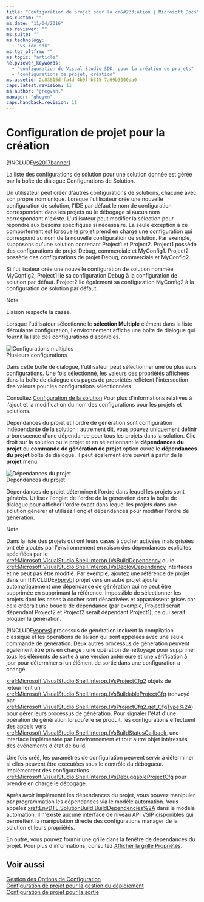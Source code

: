 ```yaml
---
title: "Configuration de projet pour la cr&#233;ation | Microsoft Docs"
ms.custom: ""
ms.date: "11/04/2016"
ms.reviewer: ""
ms.suite: ""
ms.technology: 
  - "vs-ide-sdk"
ms.tgt_pltfrm: ""
ms.topic: "article"
helpviewer_keywords: 
  - "configuration de Visual Studio SDK, pour la création de projets"
  - "configurations de projet, création"
ms.assetid: 2c83615d-fa4d-4b9f-b315-7a69b3000da0
caps.latest.revision: 11
ms.author: "gregvanl"
manager: "ghogen"
caps.handback.revision: 11
---
```

# Configuration de projet pour la cr&#233;ation
[!INCLUDE[vs2017banner](../../code-quality/includes/vs2017banner.md)]

La liste des configurations de solution pour une solution donnée est gérée par la boîte de dialogue Configurations de Solution.  
  
 Un utilisateur peut créer d'autres configurations de solutions, chacune avec son propre nom unique. Lorsque l'utilisateur crée une nouvelle configuration de solution, l'IDE par défaut le nom de configuration correspondant dans les projets ou le débogage si aucun nom correspondant n'existe. L'utilisateur peut modifier la sélection pour répondre aux besoins spécifiques si nécessaire. La seule exception à ce comportement est lorsque le projet prend en charge une configuration qui correspond au nom de la nouvelle configuration de solution. Par exemple, supposons qu'une solution contenant Project1 et Project2. Project1 possède des configurations de projet Debug, commerciale et MyConfig1. Project2 possède des configurations de projet Debug, commerciale et MyConfig2.  
  
 Si l'utilisateur crée une nouvelle configuration de solution nommée MyConfig2, Project1 lie sa configuration Debug à la configuration de solution par défaut. Project2 lie également sa configuration MyConfig2 à la configuration de solution par défaut.  
  
> [!NOTE]
>  Liaison respecte la casse.  
  
 Lorsque l'utilisateur sélectionne le **sélection Multiple** élément dans la liste déroulante configuration, l'environnement affiche une boîte de dialogue qui fournit la liste des configurations disponibles.  
  
 ![Configurations multiples](~/docs/extensibility/internals/media/vsmultiplecfgs.gif "vsMultipleCfgs")  
Plusieurs configurations  
  
 Dans cette boîte de dialogue, l'utilisateur peut sélectionner une ou plusieurs configurations. Une fois sélectionné, les valeurs des propriétés affichées dans la boîte de dialogue des pages de propriétés reflètent l'intersection des valeurs pour les configurations sélectionnées.  
  
 Consultez [Configuration de la solution](../../extensibility/internals/solution-configuration.md) Pour plus d'informations relatives à l'ajout et la modification du nom des configurations pour les projets et solutions.  
  
 Dépendances du projet et l'ordre de génération sont configuration indépendante de la solution : autrement dit, vous pouvez uniquement définir arborescence d'une dépendance pour tous les projets dans la solution. Clic droit sur la solution ou le projet et en sélectionnant le **dépendances du projet** ou **commande de génération de projet** option ouvre le **dépendances du projet** boîte de dialogue. Il peut également être ouvert à partir de la **projet** menu.  
  
 ![Dépendances du projet](~/docs/extensibility/internals/media/vsprojdependencies.gif "vsProjDependencies")  
Dépendances du projet  
  
 Dépendances de projet déterminent l'ordre dans lequel les projets sont générés. Utilisez l'onglet de l'ordre de la génération dans la boîte de dialogue pour afficher l'ordre exact dans lequel les projets dans une solution générer et utilisez l'onglet dépendances pour modifier l'ordre de génération.  
  
> [!NOTE]
>  Dans la liste des projets qui ont leurs cases à cocher activées mais grisées ont été ajoutés par l'environnement en raison des dépendances explicites spécifiées par le <xref:Microsoft.VisualStudio.Shell.Interop.IVsBuildDependency> ou le <xref:Microsoft.VisualStudio.Shell.Interop.IVsDeployDependency> interfaces et ne peut pas être modifié. Par exemple, ajoutez une référence de projet dans un [!INCLUDE[vbprvb](../../code-quality/includes/vbprvb_md.md)] projet vers un autre projet ajoute automatiquement une dépendance de génération qui ne peut être supprimée en supprimant la référence. Impossible de sélectionner les projets dont les cases à cocher sont désactivées et apparaissent grisés car cela créerait une boucle de dépendance \(par exemple, Project1 serait dépendant Project2 et Project2 serait dépendant Project1\), ce qui serait bloquer la génération.  
  
 [!INCLUDE[vsprvs](../../code-quality/includes/vsprvs_md.md)] processus de génération incluent la compilation classique et les opérations de liaison qui sont appelées avec une seule commande de génération. Deux autres processus de génération peuvent également être pris en charge : une opération de nettoyage pour supprimer tous les éléments de sortie à une version antérieure et une vérification à jour pour déterminer si un élément de sortie dans une configuration a changé.  
  
 <xref:Microsoft.VisualStudio.Shell.Interop.IVsProjectCfg2> objets de retournent un <xref:Microsoft.VisualStudio.Shell.Interop.IVsBuildableProjectCfg> \(renvoyé par <xref:Microsoft.VisualStudio.Shell.Interop.IVsProjectCfg2.get_CfgType%2A>\) pour gérer leurs processus de génération. Pour signaler l'état d'une opération de génération lorsqu'elle se produit, les configurations effectuent des appels vers <xref:Microsoft.VisualStudio.Shell.Interop.IVsBuildStatusCallback>, une interface implémentée par l'environnement et tout autre objet intéressés des événements d'état de build.  
  
 Une fois créé, les paramètres de configuration peuvent servir à déterminer si elles peuvent être exécutées sous le contrôle du débogueur. Implémentent des configurations <xref:Microsoft.VisualStudio.Shell.Interop.IVsDebuggableProjectCfg> pour prendre en charge le débogage.  
  
 Après avoir implémenté les dépendances du projet, vous pouvez manipuler par programmation les dépendances via le modèle automation. Vous appelez <xref:EnvDTE.SolutionBuild.BuildDependencies%2A> dans le modèle automation. Il n'existe aucune interface de niveau API VSIP disponibles qui permettent la manipulation directe des configurations manager de la solution et leurs propriétés.  
  
 En outre, vous pouvez fournir une grille dans la fenêtre de dépendances du projet. Pour plus d'informations, consultez [Afficher la grille Propriétés](../../extensibility/internals/properties-display-grid.md).  
  
## Voir aussi  
 [Gestion des Options de Configuration](../../extensibility/internals/managing-configuration-options.md)   
 [Configuration de projet pour la gestion du déploiement](../../extensibility/internals/project-configuration-for-managing-deployment.md)   
 [Configuration de projet pour la sortie](../../extensibility/internals/project-configuration-for-output.md)